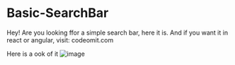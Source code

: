 # Basic-SearchBar
Hey! Are you looking ffor a simple search bar, here it is.
And if you want it in react or angular, visit: codeomit.com

Here is a ook of it
![image](https://user-images.githubusercontent.com/95903972/207600265-9021094b-1a7c-48e2-aa8e-a9b74a6c3586.png)
